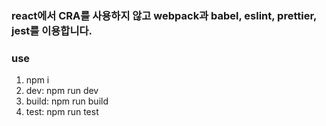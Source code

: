 ### react에서 CRA를 사용하지 않고 webpack과 babel, eslint, prettier, jest를 이용합니다.

### use
1. npm i
2. dev: npm run dev
3. build: npm run build
4. test: npm run test